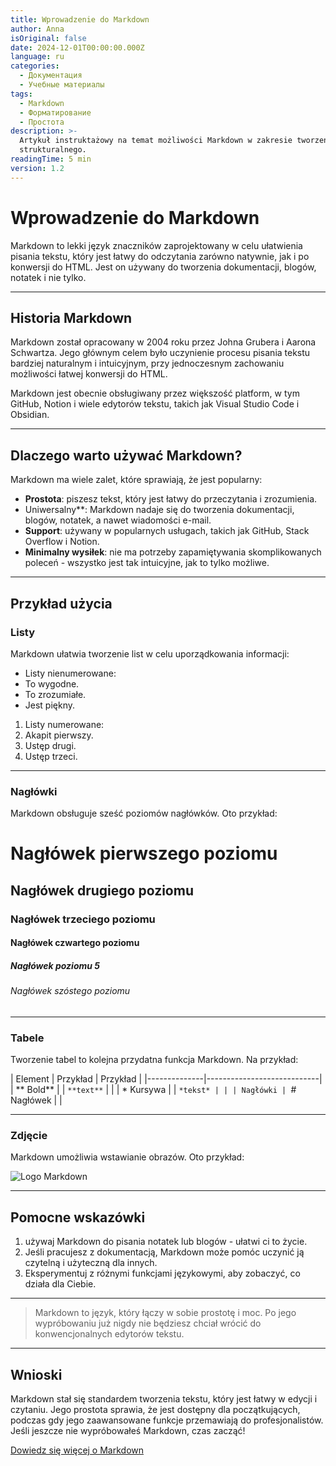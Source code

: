 ```yaml
---
title: Wprowadzenie do Markdown
author: Anna
isOriginal: false
date: 2024-12-01T00:00:00.000Z
language: ru
categories:
  - Документация
  - Учебные материалы
tags:
  - Markdown
  - Форматирование
  - Простота
description: >-
  Artykuł instruktażowy na temat możliwości Markdown w zakresie tworzenia tekstu
  strukturalnego.
readingTime: 5 min
version: 1.2
---
```


# Wprowadzenie do Markdown

Markdown to lekki język znaczników zaprojektowany w celu ułatwienia pisania tekstu, który jest łatwy do odczytania zarówno natywnie, jak i po konwersji do HTML. Jest on używany do tworzenia dokumentacji, blogów, notatek i nie tylko.

---

## Historia Markdown

Markdown został opracowany w 2004 roku przez Johna Grubera i Aarona Schwartza. Jego głównym celem było uczynienie procesu pisania tekstu bardziej naturalnym i intuicyjnym, przy jednoczesnym zachowaniu możliwości łatwej konwersji do HTML.

Markdown jest obecnie obsługiwany przez większość platform, w tym GitHub, Notion i wiele edytorów tekstu, takich jak Visual Studio Code i Obsidian.

---

## Dlaczego warto używać Markdown?

Markdown ma wiele zalet, które sprawiają, że jest popularny:

- **Prostota**: piszesz tekst, który jest łatwy do przeczytania i zrozumienia.
- Uniwersalny**: Markdown nadaje się do tworzenia dokumentacji, blogów, notatek, a nawet wiadomości e-mail.
- **Support**: używany w popularnych usługach, takich jak GitHub, Stack Overflow i Notion.
- **Minimalny wysiłek**: nie ma potrzeby zapamiętywania skomplikowanych poleceń - wszystko jest tak intuicyjne, jak to tylko możliwe.

---

## Przykład użycia

### Listy

Markdown ułatwia tworzenie list w celu uporządkowania informacji:

- Listy nienumerowane:
- To wygodne.
- To zrozumiałe.
- Jest piękny.

1. Listy numerowane:
1. Akapit pierwszy.
2. Ustęp drugi.
3. Ustęp trzeci.

---

### Nagłówki

Markdown obsługuje sześć poziomów nagłówków. Oto przykład:

# Nagłówek pierwszego poziomu
## Nagłówek drugiego poziomu
### Nagłówek trzeciego poziomu
#### Nagłówek czwartego poziomu
##### Nagłówek poziomu 5
###### Nagłówek szóstego poziomu

---

### Tabele

Tworzenie tabel to kolejna przydatna funkcja Markdown. Na przykład:

| Element | Przykład | Przykład |
|--------------|----------------------------|
| ** Bold** | | `**text**` | |
| * Kursywa | | `*tekst* | |
| Nagłówki | `# Nagłówek | |

---

### Zdjęcie

Markdown umożliwia wstawianie obrazów. Oto przykład:

![Logo Markdown](https://upload.wikimedia.org/wikipedia/commons/4/48/Markdown-mark.svg)

---

## Pomocne wskazówki

1. używaj Markdown do pisania notatek lub blogów - ułatwi ci to życie.
2. Jeśli pracujesz z dokumentacją, Markdown może pomóc uczynić ją czytelną i użyteczną dla innych.
3. Eksperymentuj z różnymi funkcjami językowymi, aby zobaczyć, co działa dla Ciebie.

---

> Markdown to język, który łączy w sobie prostotę i moc. Po jego wypróbowaniu już nigdy nie będziesz chciał wrócić do konwencjonalnych edytorów tekstu.

---

## Wnioski

Markdown stał się standardem tworzenia tekstu, który jest łatwy w edycji i czytaniu. Jego prostota sprawia, że jest dostępny dla początkujących, podczas gdy jego zaawansowane funkcje przemawiają do profesjonalistów. Jeśli jeszcze nie wypróbowałeś Markdown, czas zacząć!

[Dowiedz się więcej o Markdown](https://ru.wikipedia.org/wiki/Markdown)
